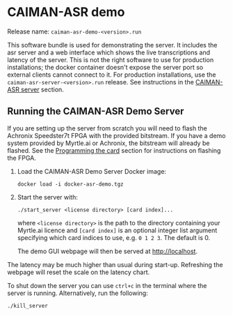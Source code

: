 # CAIMAN-ASR demo
Release name: `caiman-asr-demo-<version>.run`

This software bundle is used for demonstrating the server.
It includes the asr server and a web interface which shows the live transcriptions and latency of the server.
This is not the right software to use for production installations; the docker container doesn't expose the server port so external clients cannot connect to it.
For production installations, use the `caiman-asr-server-<version>.run` release. See instructions in the [CAIMAN-ASR server](./caiman-asr_server.md) section.

## Running the CAIMAN-ASR Demo Server

If you are setting up the server from scratch you will need to flash the Achronix Speedster7t FPGA
with the provided bitstream.
If you have a demo system provided by Myrtle.ai or Achronix,
the bitstream will already be flashed.
See the [Programming the card](./programming_the_fpga.md) section for instructions on flashing the FPGA.

1. Load the CAIMAN-ASR Demo Server Docker image:
    ```
    docker load -i docker-asr-demo.tgz
    ```

2. Start the server with:
    ```
    ./start_server <license directory> [card index]...
    ```

   where `<license directory>` is the path to the directory containing your Myrtle.ai licence
   and `[card index]` is an optional integer list argument specifying which card indices to use, e.g. `0 1 2 3`.
   The default is 0.

   The demo GUI webpage will then be served at <!-- markdown-link-check-disable -->[http://localhost](http://localhost).

The latency may be much higher than usual during start-up. Refreshing the
webpage will reset the scale on the latency chart.

To shut down the server you can use `ctrl+c` in the terminal where the server is running.
Alternatively, run the following:

```
./kill_server
```

